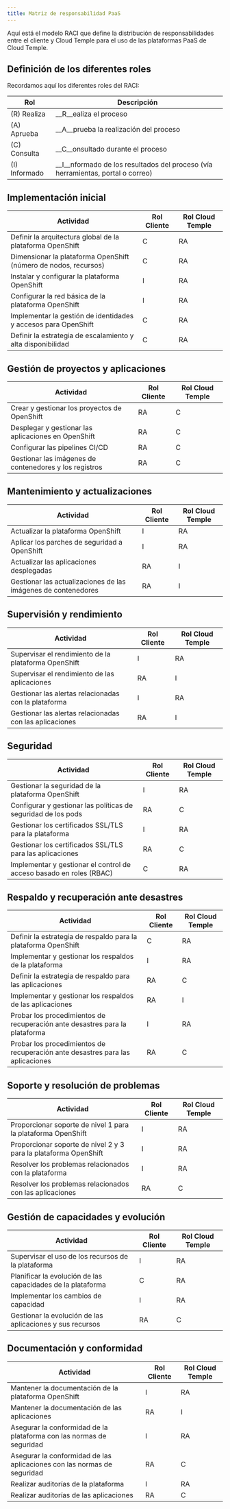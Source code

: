 ```yaml
---
title: Matriz de responsabilidad PaaS
---
```


Aquí está el modelo RACI que define la distribución de responsabilidades entre el cliente y Cloud Temple para el uso de las plataformas PaaS de Cloud Temple.

## Definición de los diferentes roles

Recordamos aquí los diferentes roles del RACI:

| Rol           | Descripción                                                                          |
| ------------- | ------------------------------------------------------------------------------------ |
| (R) Realiza   | __R__ealiza el proceso                                                               |
| (A) Aprueba   | __A__prueba la realización del proceso                                               |
| (C) Consulta  | __C__onsultado durante el proceso                                                    |
| (I) Informado | __I__nformado de los resultados del proceso (vía herramientas, portal o correo)      |


## Implementación inicial

| Actividad                                                         | Rol Cliente | Rol Cloud Temple |
| ----------------------------------------------------------------- | ----------- | ---------------- |
| Definir la arquitectura global de la plataforma OpenShift         | C           | RA               |
| Dimensionar la plataforma OpenShift (número de nodos, recursos)   | C           | RA               |
| Instalar y configurar la plataforma OpenShift                     | I           | RA               |
| Configurar la red básica de la plataforma OpenShift               | I           | RA               |
| Implementar la gestión de identidades y accesos para OpenShift    | C           | RA               |
| Definir la estrategia de escalamiento y alta disponibilidad       | C           | RA               |

## Gestión de proyectos y aplicaciones

| Actividad                                         | Rol Cliente | Rol Cloud Temple |
| ------------------------------------------------- | ----------- | ---------------- |
| Crear y gestionar los proyectos de OpenShift      | RA          | C                |
| Desplegar y gestionar las aplicaciones en OpenShift| RA         | C                |
| Configurar las pipelines CI/CD                    | RA          | C                |
| Gestionar las imágenes de contenedores y los registros| RA       | C                |

## Mantenimiento y actualizaciones

| Actividad                                        | Rol Cliente | Rol Cloud Temple |
| ------------------------------------------------ | ----------- | ---------------- |
| Actualizar la plataforma OpenShift               | I           | RA               |
| Aplicar los parches de seguridad a OpenShift     | I           | RA               |
| Actualizar las aplicaciones desplegadas          | RA          | I                |
| Gestionar las actualizaciones de las imágenes de contenedores| RA | I               |

## Supervisión y rendimiento

| Actividad                                              | Rol Cliente | Rol Cloud Temple |
| ------------------------------------------------------ | ----------- | ---------------- |
| Supervisar el rendimiento de la plataforma OpenShift   | I           | RA               |
| Supervisar el rendimiento de las aplicaciones          | RA          | I                |
| Gestionar las alertas relacionadas con la plataforma   | I           | RA               |
| Gestionar las alertas relacionadas con las aplicaciones| RA          | I                |

## Seguridad

| Actividad                                                         | Rol Cliente | Rol Cloud Temple |
| ------------------------------------------------------------------| ----------- | ---------------- |
| Gestionar la seguridad de la plataforma OpenShift                 | I           | RA               |
| Configurar y gestionar las políticas de seguridad de los pods     | RA          | C                |
| Gestionar los certificados SSL/TLS para la plataforma             | I           | RA               |
| Gestionar los certificados SSL/TLS para las aplicaciones          | RA          | C                |
| Implementar y gestionar el control de acceso basado en roles (RBAC)| C         | RA               |

## Respaldo y recuperación ante desastres

| Actividad                                                        | Rol Cliente | Rol Cloud Temple |
| ---------------------------------------------------------------- | ----------- | ---------------- |
| Definir la estrategia de respaldo para la plataforma OpenShift   | C           | RA               |
| Implementar y gestionar los respaldos de la plataforma           | I           | RA               |
| Definir la estrategia de respaldo para las aplicaciones          | RA          | C                |
| Implementar y gestionar los respaldos de las aplicaciones        | RA          | I                |
| Probar los procedimientos de recuperación ante desastres para la plataforma| I | RA               |
| Probar los procedimientos de recuperación ante desastres para las aplicaciones| RA | C              |

## Soporte y resolución de problemas

| Actividad                                                      | Rol Cliente | Rol Cloud Temple |
| -------------------------------------------------------------- | ----------- | ---------------- |
| Proporcionar soporte de nivel 1 para la plataforma OpenShift   | I           | RA               |
| Proporcionar soporte de nivel 2 y 3 para la plataforma OpenShift| I          | RA               |
| Resolver los problemas relacionados con la plataforma          | I           | RA               |
| Resolver los problemas relacionados con las aplicaciones       | RA          | C                |

## Gestión de capacidades y evolución

| Actividad                                           | Rol Cliente | Rol Cloud Temple |
| --------------------------------------------------- | ----------- | ---------------- |
| Supervisar el uso de los recursos de la plataforma  | I           | RA               |
| Planificar la evolución de las capacidades de la plataforma| C     | RA               |
| Implementar los cambios de capacidad                | I           | RA               |
| Gestionar la evolución de las aplicaciones y sus recursos| RA    | C                |

## Documentación y conformidad

| Actividad                                                 | Rol Cliente | Rol Cloud Temple |
| --------------------------------------------------------- | ----------- | ---------------- |
| Mantener la documentación de la plataforma OpenShift      | I           | RA               |
| Mantener la documentación de las aplicaciones             | RA          | I                |
| Asegurar la conformidad de la plataforma con las normas de seguridad| I | RA               |
| Asegurar la conformidad de las aplicaciones con las normas de seguridad| RA | C             |
| Realizar auditorías de la plataforma                      | I           | RA               |
| Realizar auditorías de las aplicaciones                   | RA          | C                |
